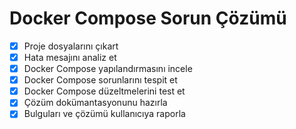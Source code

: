 # Docker Compose Sorun Çözümü

- [x] Proje dosyalarını çıkart
- [x] Hata mesajını analiz et
- [x] Docker Compose yapılandırmasını incele
- [x] Docker Compose sorunlarını tespit et
- [x] Docker Compose düzeltmelerini test et
- [x] Çözüm dokümantasyonunu hazırla
- [x] Bulguları ve çözümü kullanıcıya raporla
